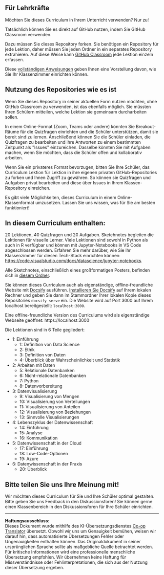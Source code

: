 <!--
CO_OP_TRANSLATOR_METADATA:
{
  "original_hash": "f7440be10c17a8a9262713af3d2818a9",
  "translation_date": "2025-09-06T19:51:47+00:00",
  "source_file": "for-teachers.md",
  "language_code": "de"
}
-->
## Für Lehrkräfte

Möchten Sie dieses Curriculum in Ihrem Unterricht verwenden? Nur zu!

Tatsächlich können Sie es direkt auf GitHub nutzen, indem Sie GitHub Classroom verwenden.

Dazu müssen Sie dieses Repository forken. Sie benötigen ein Repository für jede Lektion, daher müssen Sie jeden Ordner in ein separates Repository extrahieren. Auf diese Weise kann [GitHub Classroom](https://classroom.github.com/classrooms) jede Lektion einzeln erfassen.

Diese [vollständigen Anweisungen](https://github.blog/2020-03-18-set-up-your-digital-classroom-with-github-classroom/) geben Ihnen eine Vorstellung davon, wie Sie Ihr Klassenzimmer einrichten können.

## Nutzung des Repositories wie es ist

Wenn Sie dieses Repository in seiner aktuellen Form nutzen möchten, ohne GitHub Classroom zu verwenden, ist das ebenfalls möglich. Sie müssten Ihren Schülern mitteilen, welche Lektion sie gemeinsam durcharbeiten sollen.

In einem Online-Format (Zoom, Teams oder andere) könnten Sie Breakout-Räume für die Quizfragen einrichten und die Schüler unterstützen, damit sie bereit sind zu lernen. Anschließend können Sie die Schüler einladen, die Quizfragen zu bearbeiten und ihre Antworten zu einem bestimmten Zeitpunkt als "Issues" einzureichen. Dasselbe könnten Sie mit Aufgaben machen, wenn Sie möchten, dass die Schüler offen und kollaborativ arbeiten.

Wenn Sie ein privateres Format bevorzugen, bitten Sie Ihre Schüler, das Curriculum Lektion für Lektion in ihre eigenen privaten GitHub-Repositories zu forken und Ihnen Zugriff zu gewähren. So können sie Quizfragen und Aufgaben privat bearbeiten und diese über Issues in Ihrem Klassen-Repository einreichen.

Es gibt viele Möglichkeiten, dieses Curriculum in einem Online-Klassenformat umzusetzen. Lassen Sie uns wissen, was für Sie am besten funktioniert!

## In diesem Curriculum enthalten:

20 Lektionen, 40 Quizfragen und 20 Aufgaben. Sketchnotes begleiten die Lektionen für visuelle Lerner. Viele Lektionen sind sowohl in Python als auch in R verfügbar und können mit Jupyter-Notebooks in VS Code abgeschlossen werden. Erfahren Sie mehr darüber, wie Sie Ihr Klassenzimmer für diesen Tech-Stack einrichten können: https://code.visualstudio.com/docs/datascience/jupyter-notebooks.

Alle Sketchnotes, einschließlich eines großformatigen Posters, befinden sich in [diesem Ordner](../../sketchnotes).

Sie können dieses Curriculum auch als eigenständige, offline-freundliche Website mit [Docsify](https://docsify.js.org/#/) ausführen. [Installieren Sie Docsify](https://docsify.js.org/#/quickstart) auf Ihrem lokalen Rechner und geben Sie dann im Stammordner Ihrer lokalen Kopie dieses Repositories `docsify serve` ein. Die Website wird auf Port 3000 auf Ihrem localhost bereitgestellt: `localhost:3000`.

Eine offline-freundliche Version des Curriculums wird als eigenständige Webseite geöffnet: https://localhost:3000

Die Lektionen sind in 6 Teile gegliedert:

- 1: Einführung
    - 1: Definition von Data Science
    - 2: Ethik
    - 3: Definition von Daten
    - 4: Überblick über Wahrscheinlichkeit und Statistik
- 2: Arbeiten mit Daten
    - 5: Relationale Datenbanken
    - 6: Nicht-relationale Datenbanken
    - 7: Python
    - 8: Datenvorbereitung
- 3: Datenvisualisierung
    - 9: Visualisierung von Mengen
    - 10: Visualisierung von Verteilungen
    - 11: Visualisierung von Anteilen
    - 12: Visualisierung von Beziehungen
    - 13: Sinnvolle Visualisierungen
- 4: Lebenszyklus der Datenwissenschaft
    - 14: Einführung
    - 15: Analyse
    - 16: Kommunikation
- 5: Datenwissenschaft in der Cloud
    - 17: Einführung
    - 18: Low-Code-Optionen
    - 19: Azure
- 6: Datenwissenschaft in der Praxis
    - 20: Überblick

## Bitte teilen Sie uns Ihre Meinung mit!

Wir möchten dieses Curriculum für Sie und Ihre Schüler optimal gestalten. Bitte geben Sie uns Feedback in den Diskussionsforen! Sie können gerne einen Klassenbereich in den Diskussionsforen für Ihre Schüler einrichten.

---

**Haftungsausschluss**:  
Dieses Dokument wurde mithilfe des KI-Übersetzungsdienstes [Co-op Translator](https://github.com/Azure/co-op-translator) übersetzt. Obwohl wir uns um Genauigkeit bemühen, weisen wir darauf hin, dass automatisierte Übersetzungen Fehler oder Ungenauigkeiten enthalten können. Das Originaldokument in seiner ursprünglichen Sprache sollte als maßgebliche Quelle betrachtet werden. Für kritische Informationen wird eine professionelle menschliche Übersetzung empfohlen. Wir übernehmen keine Haftung für Missverständnisse oder Fehlinterpretationen, die sich aus der Nutzung dieser Übersetzung ergeben.